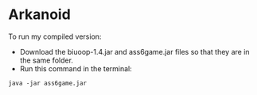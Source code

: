 # Arkanoid

To run my compiled version:
* Download the biuoop-1.4.jar and ass6game.jar files so that they are in the same folder.
* Run this command in the terminal:
```
java -jar ass6game.jar
```
